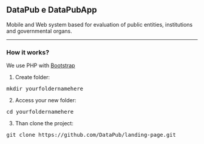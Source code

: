 <h2>DataPub e DataPubApp</h2>

Mobile and Web system based for evaluation of public entities, institutions and governmental organs.

<hr />
<h3>How it works?</h3>
We use PHP with <a href="http://getbootstrap.com/">Bootstrap</a>

1. Create folder:
<pre>mkdir yourfoldernamehere</pre>

2. Access your new folder:
<pre>cd yourfoldernamehere</pre>

3. Than clone the project:
<pre>git clone https://github.com/DataPub/landing-page.git</pre>


